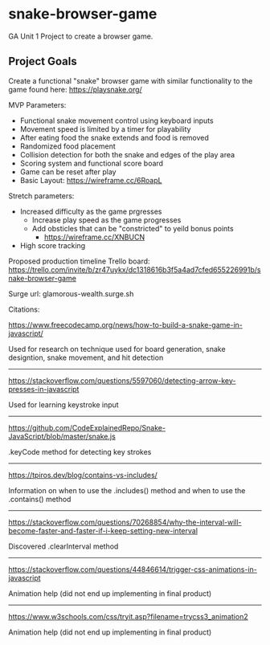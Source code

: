 # snake-browser-game
GA Unit 1 Project to create a browser game.

## Project Goals
Create a functional "snake" browser game with similar functionality to the game found here: https://playsnake.org/

MVP Parameters:
- Functional snake movement control using keyboard inputs
- Movement speed is limited by a timer for playability
- After eating food the snake extends and food is removed
- Randomized food placement
- Collision detection for both the snake and edges of the play area
- Scoring system and functional score board
- Game can be reset after play
- Basic Layout: https://wireframe.cc/6RoapL

Stretch parameters:
- Increased difficulty as the game prgresses
    - Increase play speed as the game progresses
    - Add obsticles that can be "constricted" to yeild bonus points
        - https://wireframe.cc/XNBUCN
- High score tracking



Proposed production timeline Trello board:
https://trello.com/invite/b/zr47uykx/dc1318616b3f5a4ad7cfed655226991b/snake-browser-game



Surge url: glamorous-wealth.surge.sh


Citations:

https://www.freecodecamp.org/news/how-to-build-a-snake-game-in-javascript/ 

Used for research on technique used for board generation, snake designtion, snake movement, and hit detection

---

https://stackoverflow.com/questions/5597060/detecting-arrow-key-presses-in-javascript

Used for learning keystroke input

---

https://github.com/CodeExplainedRepo/Snake-JavaScript/blob/master/snake.js 

.keyCode method for detecting key strokes

---

https://tpiros.dev/blog/contains-vs-includes/ 

Information on when to use the .includes() method and when to use the .contains() method

---

https://stackoverflow.com/questions/70268854/why-the-interval-will-become-faster-and-faster-if-i-keep-setting-new-interval 

Discovered .clearInterval method

---

https://stackoverflow.com/questions/44846614/trigger-css-animations-in-javascript 

Animation help (did not end up implementing in final product)

---

https://www.w3schools.com/css/tryit.asp?filename=trycss3_animation2 

Animation help (did not end up implementing in final product)